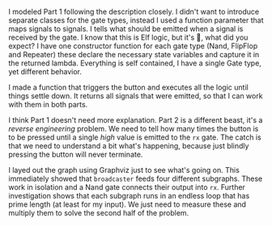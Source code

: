 I modeled Part 1 following the description closely. I didn't want to introduce separate
classes for the gate types, instead I used a function parameter that maps signals to signals.
I tells what should be emitted when a signal is received by the gate. I know that this is 
Elf logic, but it's 🎄, what did you expect? I have one constructor function for each
gate type (Nand, FlipFlop and Repeater) these declare the necessary state variables
and capture it in the returned lambda. Everything is self contained, I have a single Gate type, 
yet different behavior.

I made a function that triggers the button and executes all the logic until things settle down.
It returns all signals that were emitted, so that I can work with them in both parts.

I think Part 1 doesn't need more explanation. Part 2 is a different beast, it's a _reverse 
engineering_ problem.  We need to tell how many times the button is to be pressed until a 
single _high_ value is emitted to the `rx` gate. The catch is that we need to understand a
bit what's happening, because just blindly pressing the button will never terminate.

I layed out the graph using Graphviz just to see what's going on. This immediately showed that 
`broadcaster` feeds four different subgraphs. These work in isolation and a Nand gate
connects their output into `rx`. Further investigation shows that each subgraph runs in an endless loop 
that has prime length (at least for  my input). We just need to measure these and multiply 
them to solve the second half of the problem.

